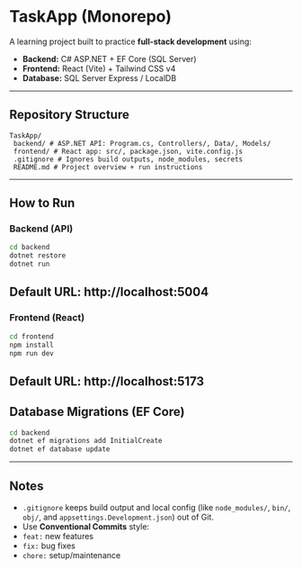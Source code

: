 # TaskApp (Monorepo)
A learning project built to practice **full-stack development** using:
- **Backend:** C# ASP.NET + EF Core (SQL Server)
- **Frontend:** React (Vite) + Tailwind CSS v4
- **Database:** SQL Server Express / LocalDB
---
## Repository Structure
```
TaskApp/
 backend/ # ASP.NET API: Program.cs, Controllers/, Data/, Models/
 frontend/ # React app: src/, package.json, vite.config.js
 .gitignore # Ignores build outputs, node_modules, secrets
 README.md # Project overview + run instructions
```
---
## How to Run
### Backend (API)
```bash
cd backend
dotnet restore
dotnet run
```
Default URL: **http://localhost:5004**
---
### Frontend (React)
```bash
cd frontend
npm install
npm run dev
```
Default URL: **http://localhost:5173**
---
## Database Migrations (EF Core)
```bash
cd backend
dotnet ef migrations add InitialCreate
dotnet ef database update
```
---
## Notes
- `.gitignore` keeps build output and local config (like `node_modules/`, `bin/`, `obj/`, and 
`appsettings.Development.json`) out of Git. 
- Use **Conventional Commits** style: 
 - `feat:` new features 
 - `fix:` bug fixes 
 - `chore:` setup/maintenance